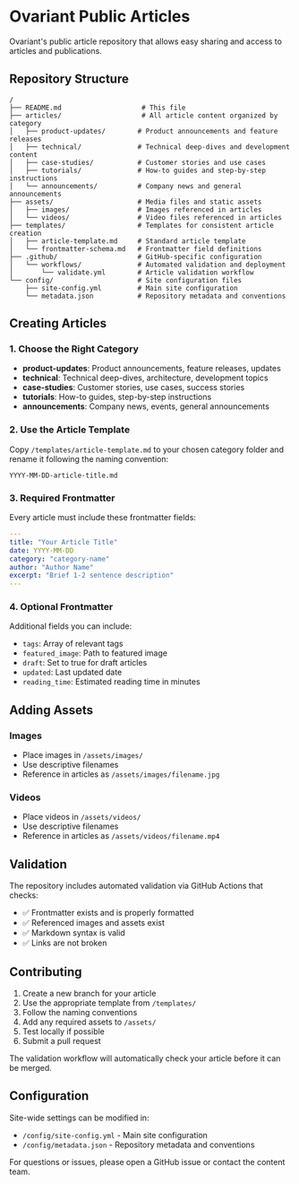 # Ovariant Public Articles

Ovariant's public article repository that allows easy sharing and access to articles and publications.

## Repository Structure

```
/
├── README.md                    # This file
├── articles/                    # All article content organized by category
│   ├── product-updates/        # Product announcements and feature releases
│   ├── technical/              # Technical deep-dives and development content  
│   ├── case-studies/           # Customer stories and use cases
│   ├── tutorials/              # How-to guides and step-by-step instructions
│   └── announcements/          # Company news and general announcements
├── assets/                     # Media files and static assets
│   ├── images/                 # Images referenced in articles
│   └── videos/                 # Video files referenced in articles
├── templates/                  # Templates for consistent article creation
│   ├── article-template.md     # Standard article template
│   └── frontmatter-schema.md   # Frontmatter field definitions
├── .github/                    # GitHub-specific configuration
│   └── workflows/              # Automated validation and deployment
│       └── validate.yml        # Article validation workflow
└── config/                     # Site configuration files
    ├── site-config.yml         # Main site configuration
    └── metadata.json           # Repository metadata and conventions
```

## Creating Articles

### 1. Choose the Right Category

- **product-updates**: Product announcements, feature releases, updates
- **technical**: Technical deep-dives, architecture, development topics  
- **case-studies**: Customer stories, use cases, success stories
- **tutorials**: How-to guides, step-by-step instructions
- **announcements**: Company news, events, general announcements

### 2. Use the Article Template

Copy `/templates/article-template.md` to your chosen category folder and rename it following the naming convention:

```
YYYY-MM-DD-article-title.md
```

### 3. Required Frontmatter

Every article must include these frontmatter fields:

```yaml
---
title: "Your Article Title"
date: YYYY-MM-DD
category: "category-name"
author: "Author Name"  
excerpt: "Brief 1-2 sentence description"
---
```

### 4. Optional Frontmatter

Additional fields you can include:

- `tags`: Array of relevant tags
- `featured_image`: Path to featured image
- `draft`: Set to true for draft articles
- `updated`: Last updated date
- `reading_time`: Estimated reading time in minutes

## Adding Assets

### Images
- Place images in `/assets/images/`
- Use descriptive filenames
- Reference in articles as `/assets/images/filename.jpg`

### Videos  
- Place videos in `/assets/videos/`
- Use descriptive filenames
- Reference in articles as `/assets/videos/filename.mp4`

## Validation

The repository includes automated validation via GitHub Actions that checks:

- ✅ Frontmatter exists and is properly formatted
- ✅ Referenced images and assets exist
- ✅ Markdown syntax is valid
- ✅ Links are not broken

## Contributing

1. Create a new branch for your article
2. Use the appropriate template from `/templates/`
3. Follow the naming conventions
4. Add any required assets to `/assets/`
5. Test locally if possible
6. Submit a pull request

The validation workflow will automatically check your article before it can be merged.

## Configuration

Site-wide settings can be modified in:
- `/config/site-config.yml` - Main site configuration
- `/config/metadata.json` - Repository metadata and conventions

For questions or issues, please open a GitHub issue or contact the content team.